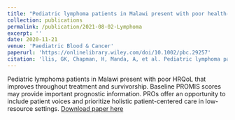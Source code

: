 ```yaml
---
title: "Pediatric lymphoma patients in Malawi present with poor health-related quality of life at diagnosis and improve throughout treatment and follow-up across all Pediatric PROMIS-25 domains"
collection: publications
permalink: /publication/2021-08-02-Lymphoma
excerpt: ''
date: 2020-11-21
venue: 'Paediatric Blood & Cancer'
paperurl: 'https://onlinelibrary.wiley.com/doi/10.1002/pbc.29257'
citation: 'llis, GK, Chapman, H, Manda, A, et al. Pediatric lymphoma patients in Malawi present with poor health-related quality of life at diagnosis and improve throughout treatment and follow-up across all Pediatric PROMIS-25 domains. Pediatr Blood Cancer. 2021; 68:e29257. https://doi.org/10.1002/pbc.29257'
---
```

Pediatric lymphoma patients in Malawi present with poor HRQoL that improves throughout treatment and survivorship. Baseline PROMIS scores may provide important prognostic information. PROs offer an opportunity to include patient voices and prioritize holistic patient-centered care in low-resource settings.
[Download paper here](https://onlinelibrary.wiley.com/doi/10.1002/pbc.29257)

